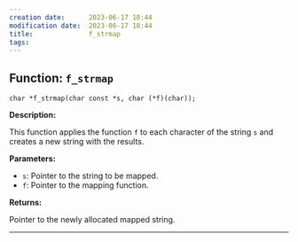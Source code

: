 ```yaml
---
creation date:		2023-06-17 18:44
modification date:	2023-06-17 18:44
title: 				f_strmap
tags:
---
```

## Function: `f_strmap`

`char *f_strmap(char const *s, char (*f)(char));`

**Description:**

This function applies the function `f` to each character of the string `s` and creates a new string with the results.

**Parameters:**

- `s`: Pointer to the string to be mapped.
- `f`: Pointer to the mapping function.

**Returns:**

Pointer to the newly allocated mapped string.

---